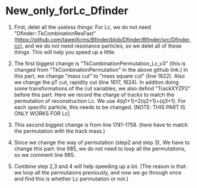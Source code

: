# New_only_forLc_Dfinder
1) First, delet all the useless things:  For Lc, we do not need "Dfinder::TkCombinationResFast" (https://github.com/taweiXcms/Bfinder/blob/Dfinder/Bfinder/src/Dfinder.cc), and we do not need resonance particles, so we delet all of these things. This will help you speed up a little.

2) The first biggest change is "TkCombinationPermutation_Lc_v3" (this is changed from "TkCombinationPermutation" in the above github link.) In this part, we change "mass cut" to "mass square cut" (line 1622). Also we change the pT cut, rapidity cut (line 1617, 1624). In additon doing some transformations of the cut variables, we also defind "TrackXYZP2" before this part. Here we record the charge of tracks to match the permutation of reconstruction Lc. We use 4(q1+1)+2(q2+1)+(q3+1). For each specific particle, this needs to be changed. [NOTE: THIS PART IS ONLY WORKS FOR Lc]

3) This second biggest change is from line 1741-1758. (here have to match the permutation with the track mass.)

4) Since we change the way of permutation (step2 and step 3), We have to change this part: line 985, we do not need to loop all the permutations, so we comment line 985. 

5) Combine step 2,3 and 4 will help speeding up a lot. (The reason is that: we loop all the permutaions previously, and now we go through once and find this is whether Lc permutation or not.)
